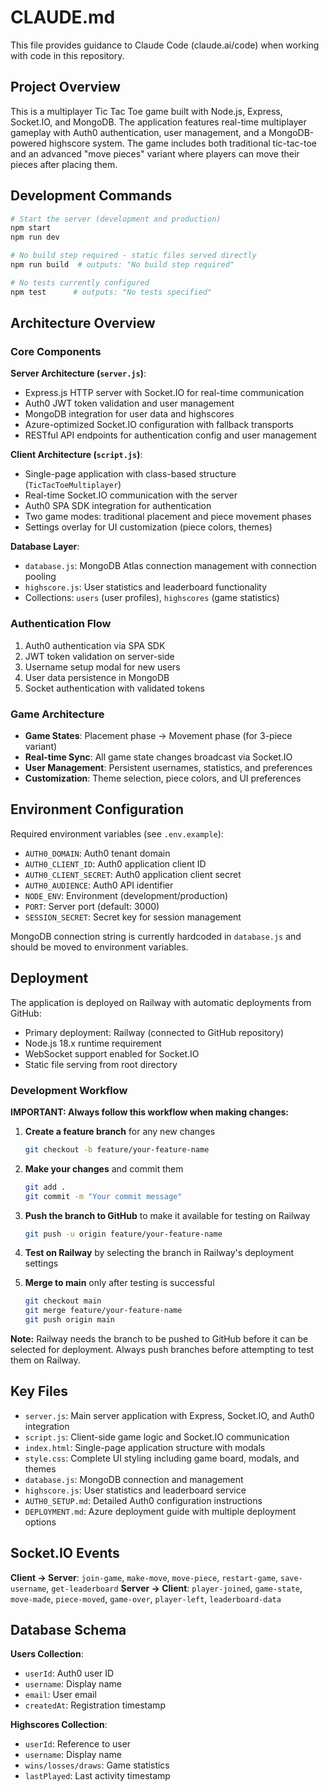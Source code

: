 # CLAUDE.md

This file provides guidance to Claude Code (claude.ai/code) when working with code in this repository.

## Project Overview

This is a multiplayer Tic Tac Toe game built with Node.js, Express, Socket.IO, and MongoDB. The application features real-time multiplayer gameplay with Auth0 authentication, user management, and a MongoDB-powered highscore system. The game includes both traditional tic-tac-toe and an advanced "move pieces" variant where players can move their pieces after placing them.

## Development Commands

```bash
# Start the server (development and production)
npm start
npm run dev

# No build step required - static files served directly
npm run build  # outputs: "No build step required"

# No tests currently configured
npm test      # outputs: "No tests specified"
```

## Architecture Overview

### Core Components

**Server Architecture (`server.js`)**:
- Express.js HTTP server with Socket.IO for real-time communication
- Auth0 JWT token validation and user management
- MongoDB integration for user data and highscores
- Azure-optimized Socket.IO configuration with fallback transports
- RESTful API endpoints for authentication config and user management

**Client Architecture (`script.js`)**:
- Single-page application with class-based structure (`TicTacToeMultiplayer`)
- Real-time Socket.IO communication with the server
- Auth0 SPA SDK integration for authentication
- Two game modes: traditional placement and piece movement phases
- Settings overlay for UI customization (piece colors, themes)

**Database Layer**:
- `database.js`: MongoDB Atlas connection management with connection pooling
- `highscore.js`: User statistics and leaderboard functionality
- Collections: `users` (user profiles), `highscores` (game statistics)

### Authentication Flow

1. Auth0 authentication via SPA SDK
2. JWT token validation on server-side
3. Username setup modal for new users
4. User data persistence in MongoDB
5. Socket authentication with validated tokens

### Game Architecture

- **Game States**: Placement phase → Movement phase (for 3-piece variant)
- **Real-time Sync**: All game state changes broadcast via Socket.IO
- **User Management**: Persistent usernames, statistics, and preferences
- **Customization**: Theme selection, piece colors, and UI preferences

## Environment Configuration

Required environment variables (see `.env.example`):
- `AUTH0_DOMAIN`: Auth0 tenant domain
- `AUTH0_CLIENT_ID`: Auth0 application client ID
- `AUTH0_CLIENT_SECRET`: Auth0 application client secret
- `AUTH0_AUDIENCE`: Auth0 API identifier
- `NODE_ENV`: Environment (development/production)
- `PORT`: Server port (default: 3000)
- `SESSION_SECRET`: Secret key for session management

MongoDB connection string is currently hardcoded in `database.js` and should be moved to environment variables.

## Deployment

The application is deployed on Railway with automatic deployments from GitHub:
- Primary deployment: Railway (connected to GitHub repository)
- Node.js 18.x runtime requirement
- WebSocket support enabled for Socket.IO
- Static file serving from root directory

### Development Workflow

**IMPORTANT: Always follow this workflow when making changes:**

1. **Create a feature branch** for any new changes
   ```bash
   git checkout -b feature/your-feature-name
   ```

2. **Make your changes** and commit them
   ```bash
   git add .
   git commit -m "Your commit message"
   ```

3. **Push the branch to GitHub** to make it available for testing on Railway
   ```bash
   git push -u origin feature/your-feature-name
   ```

4. **Test on Railway** by selecting the branch in Railway's deployment settings

5. **Merge to main** only after testing is successful
   ```bash
   git checkout main
   git merge feature/your-feature-name
   git push origin main
   ```

**Note:** Railway needs the branch to be pushed to GitHub before it can be selected for deployment. Always push branches before attempting to test them on Railway.

## Key Files

- `server.js`: Main server application with Express, Socket.IO, and Auth0 integration
- `script.js`: Client-side game logic and Socket.IO communication
- `index.html`: Single-page application structure with modals
- `style.css`: Complete UI styling including game board, modals, and themes
- `database.js`: MongoDB connection and management
- `highscore.js`: User statistics and leaderboard service
- `AUTH0_SETUP.md`: Detailed Auth0 configuration instructions
- `DEPLOYMENT.md`: Azure deployment guide with multiple deployment options

## Socket.IO Events

**Client → Server**: `join-game`, `make-move`, `move-piece`, `restart-game`, `save-username`, `get-leaderboard`
**Server → Client**: `player-joined`, `game-state`, `move-made`, `piece-moved`, `game-over`, `player-left`, `leaderboard-data`

## Database Schema

**Users Collection**:
- `userId`: Auth0 user ID
- `username`: Display name
- `email`: User email
- `createdAt`: Registration timestamp

**Highscores Collection**:
- `userId`: Reference to user
- `username`: Display name
- `wins/losses/draws`: Game statistics
- `lastPlayed`: Last activity timestamp